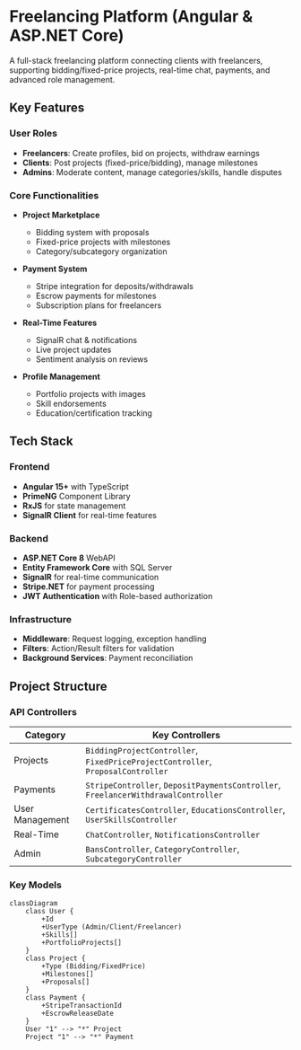 # Freelancing Platform (Angular & ASP.NET Core)

A full-stack freelancing platform connecting clients with freelancers, supporting bidding/fixed-price projects, real-time chat, payments, and advanced role management.

## Key Features

### User Roles
- **Freelancers**: Create profiles, bid on projects, withdraw earnings  
- **Clients**: Post projects (fixed-price/bidding), manage milestones  
- **Admins**: Moderate content, manage categories/skills, handle disputes  

### Core Functionalities
- **Project Marketplace**  
  - Bidding system with proposals  
  - Fixed-price projects with milestones  
  - Category/subcategory organization  

- **Payment System**  
  - Stripe integration for deposits/withdrawals  
  - Escrow payments for milestones  
  - Subscription plans for freelancers  

- **Real-Time Features**  
  - SignalR chat & notifications  
  - Live project updates  
  - Sentiment analysis on reviews  

- **Profile Management**  
  - Portfolio projects with images  
  - Skill endorsements  
  - Education/certification tracking  

## Tech Stack

### Frontend
- **Angular 15+** with TypeScript  
- **PrimeNG** Component Library  
- **RxJS** for state management  
- **SignalR Client** for real-time features  

### Backend
- **ASP.NET Core 8** WebAPI  
- **Entity Framework Core** with SQL Server  
- **SignalR** for real-time communication  
- **Stripe.NET** for payment processing  
- **JWT Authentication** with Role-based authorization  

### Infrastructure
- **Middleware**: Request logging, exception handling  
- **Filters**: Action/Result filters for validation  
- **Background Services**: Payment reconciliation  

## Project Structure

### API Controllers
| Category          | Key Controllers                          |
|-------------------|-----------------------------------------|
| Projects          | `BiddingProjectController`, `FixedPriceProjectController`, `ProposalController` |
| Payments          | `StripeController`, `DepositPaymentsController`, `FreelancerWithdrawalController` |
| User Management   | `CertificatesController`, `EducationsController`, `UserSkillsController` |
| Real-Time         | `ChatController`, `NotificationsController` |
| Admin             | `BansController`, `CategoryController`, `SubcategoryController` |

### Key Models
```mermaid
classDiagram
    class User {
        +Id
        +UserType (Admin/Client/Freelancer)
        +Skills[]
        +PortfolioProjects[]
    }
    class Project {
        +Type (Bidding/FixedPrice)
        +Milestones[]
        +Proposals[]
    }
    class Payment {
        +StripeTransactionId
        +EscrowReleaseDate
    }
    User "1" --> "*" Project
    Project "1" --> "*" Payment
